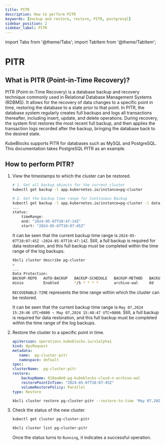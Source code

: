 ```yaml
---
title: PITR
description: How to perform PITR
keywords: [backup and restore, restore, PITR, postgresql]
sidebar_position: 2
sidebar_label: PITR
---
```


import Tabs from '@theme/Tabs';
import TabItem from '@theme/TabItem';

# PITR

## What is PITR (Point-in-Time Recovery)?

PITR (Point-in-Time Recovery) is a database backup and recovery technique commonly used in Relational Database Management Systems (RDBMS). It allows for the recovery of data changes to a specific point in time, restoring the database to a state prior to that point. In PITR, the database system regularly creates full backups and logs all transactions thereafter, including insert, update, and delete operations. During recovery, the system first restores the most recent full backup, and then applies the transaction logs recorded after the backup, bringing the database back to the desired state.

KubeBlocks supports PITR for databases such as MySQL and PostgreSQL. This documentation takes PostgreSQL PITR as an example.

## How to perform PITR?

1. View the timestamps to which the cluster can be restored.

     <Tabs>

     <TabItem value="kubectl" label="kubectl" default>

     ```bash
     # 1. Get all backup objects for the current cluster
     kubectl get backup -l app.kubernetes.io/instance=pg-cluster

     # 2. Get the backup time range for Continuous Backup
     kubectl get backup -l app.kubernetes.io/instance=pg-cluster -l dataprotection.kubeblocks.io/backup-type=Continuous -oyaml
     ...
     status:
         timeRange:
         end: "2024-05-07T10:47:14Z"
         start: "2024-05-07T10:07:45Z"
     ```

     It can be seen that the current backup time range is `2024-05-07T10:07:45Z ~2024-05-07T10:47:14Z`. Still, a full backup is required for data restoration, and this full backup must be completed within the time range of the log backups.

     </TabItem>

     <TabItem value="kbcli" label="kbcli">

     ```bash
     kbcli cluster describe pg-cluster
     >
     ...
     Data Protection:
     BACKUP-REPO   AUTO-BACKUP   BACKUP-SCHEDULE   BACKUP-METHOD   BACKUP-RETENTION   RECOVERABLE-TIME
     minio         Enabled       */5 * * * *       archive-wal     8d                 May 07,2024 15:29:46 UTC+0800 ~ May 07,2024 15:48:47 UTC+0800
     ```

     `RECOVERABLE-TIME` represents the time range within which the cluster can be restored.

     It can be seen that the current backup time range is `May 07,2024 15:29:46 UTC+0800 ~ May 07,2024 15:48:47 UTC+0800`. Still, a full backup is required for data restoration, and this full backup must be completed within the time range of the log backups.

     </TabItem>

     </Tabs>

2. Restore the cluster to a specific point in time.

     <Tabs>

     <TabItem value="kubectl" label="kubectl" default>

     ```yaml
     apiVersion: operations.kubeblocks.io/v1alpha1
     kind: OpsRequest
     metadata:
        name:  pg-cluster-pitr
        namespace: default
     spec:
     clusterName:  pg-cluster-pitr
     restore:
         backupName: 818aa0e0-pg-kubeblocks-cloud-n-archive-wal
         restorePointInTime: "2024-05-07T10:07:45Z"
         volumeRestorePolicy: Parallel
     type: Restore
     ```

     </TabItem>

     <TabItem value="kbcli" label="kbcli">

     ```bash
     kbcli cluster restore pg-cluster-pitr --restore-to-time 'May 07,2024 15:48:47 UTC+0800' --backup <continuousBackupName>
     ```

     </TabItem>

     </Tabs>

3. Check the status of the new cluster.

     <Tabs>

     <TabItem value="kubectl" label="kubectl" default>

     ```bash
     kubectl get cluster pg-cluster-pitr
     ```

     </TabItem>

     <TabItem value="kbcli" label="kbcli">

     ```bash
     kbcli cluster list pg-cluster-pitr
     ```

     </TabItem>

     </Tabs>

    Once the status turns to `Running`, it indicates a successful operation.
